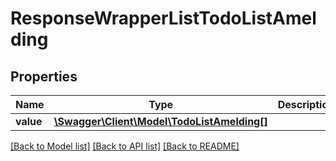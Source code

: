 # ResponseWrapperListTodoListAmelding

## Properties
Name | Type | Description | Notes
------------ | ------------- | ------------- | -------------
**value** | [**\Swagger\Client\Model\TodoListAmelding[]**](TodoListAmelding.md) |  | [optional] 

[[Back to Model list]](../README.md#documentation-for-models) [[Back to API list]](../README.md#documentation-for-api-endpoints) [[Back to README]](../README.md)


